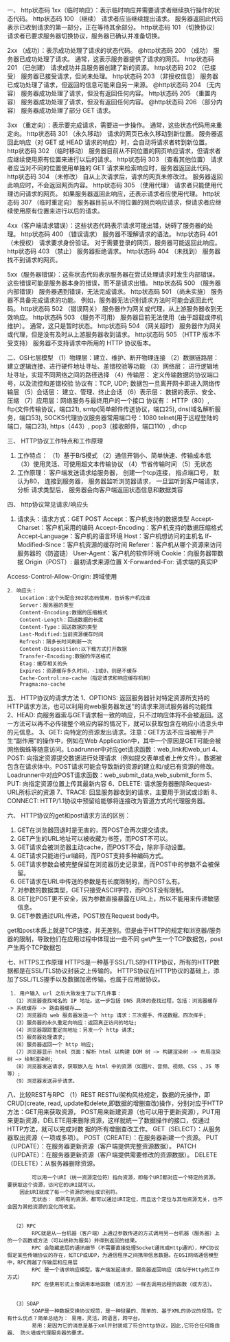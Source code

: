 
一、 http状态码
  1xx（临时响应）：表示临时响应并需要请求者继续执行操作的状态代码。
  http状态码 100 （继续） 请求者应当继续提出请求。 服务器返回此代码表示已收到请求的第一部分，正在等待其余部分。
  http状态码 101 （切换协议） 请求者已要求服务器切换协议，服务器已确认并准备切换。
 
  2xx （成功）：表示成功处理了请求的状态代码。
  @http状态码 200 （成功） 服务器已成功处理了请求。 通常，这表示服务器提供了请求的网页。
  http状态码 201 （已创建） 请求成功并且服务器创建了新的资源。
  http状态码 202 （已接受） 服务器已接受请求，但尚未处理。
  http状态码 203 （非授权信息） 服务器已成功处理了请求，但返回的信息可能来自另一来源。
  @http状态码 204 （无内容） 服务器成功处理了请求，但没有返回任何内容。
  http状态码 205 （重置内容） 服务器成功处理了请求，但没有返回任何内容。
  @http状态码 206 （部分内容） 服务器成功处理了部分 GET 请求。
 
 3xx （重定向）：表示要完成请求，需要进一步操作。 通常，这些状态代码用来重定向。
  http状态码 301 （永久移动） 请求的网页已永久移动到新位置。 服务器返回此响应（对 GET 或 HEAD 请求的响应）时，会自动将请求者转到新位置。
  http状态码 302 （临时移动） 服务器目前从不同位置的网页响应请求，但请求者应继续使用原有位置来进行以后的请求。
  http状态码 303 （查看其他位置） 请求者应当对不同的位置使用单独的 GET 请求来检索响应时，服务器返回此代码。
  http状态码 304 （未修改） 自从上次请求后，请求的网页未修改过。 服务器返回此响应时，不会返回网页内容。
  http状态码 305 （使用代理） 请求者只能使用代理访问请求的网页。 如果服务器返回此响应，还表示请求者应使用代理。
  http状态码 307 （临时重定向） 服务器目前从不同位置的网页响应请求，但请求者应继续使用原有位置来进行以后的请求。
 
 
  4xx（客户端请求错误）：这些状态代码表示请求可能出错，妨碍了服务器的处理。
  http状态码 400 （错误请求） 服务器不理解请求的语法。
  http状态码 401 （未授权） 请求要求身份验证。 对于需要登录的网页，服务器可能返回此响应。
  http状态码 403 （禁止） 服务器拒绝请求。
  http状态码 404 （未找到） 服务器找不到请求的网页。
 
  5xx（服务器错误）：这些状态代码表示服务器在尝试处理请求时发生内部错误。 这些错误可能是服务器本身的错误，而不是请求出错。
  http状态码 500 （服务器内部错误） 服务器遇到错误，无法完成请求。
  http状态码 501 （尚未实施） 服务器不具备完成请求的功能。 例如，服务器无法识别请求方法时可能会返回此代码。
  http状态码 502 （错误网关） 服务器作为网关或代理，从上游服务器收到无效响应。
  http状态码 503 （服务不可用） 服务器目前无法使用（由于超载或停机维护）。 通常，这只是暂时状态。
  http状态码 504 （网关超时） 服务器作为网关或代理，但是没有及时从上游服务器收到请求。
  http状态码 505 （HTTP 版本不受支持） 服务器不支持请求中所用的 HTTP 协议版本。
 
 
  二、OSI七层模型
   （1）物理层：建立、维护、断开物理连接
   （2）数据链路层： 建立逻辑连接、进行硬件地址寻址、差错校验等功能
   （3）网络层： 进行逻辑地址寻址，实现不同网络之间的路径选择
   （4）传输层： 定义传输数据的协议端口号，以及流控和差错校验
           协议有：TCP, UDP; 数据包一旦离开网卡即进入网络传输层
   （5）会话层： 建立、管理、终止会话
   （6）表示层： 数据的表示、安全、压缩
   （7）应用层：网络服务与最终用户的一个接口
           协议有： HTTP（80）, ftp(文件传输协议，端口21),
                   smtp(简单邮件传送协议，端口25),
                   dns(域名解析服务，端口53),
                   SOCKS代理协议服务器常用端口号：1080
                   telnet(用于远程登陆的端口，端口23),
                   https（443）,
                   pop3（接收邮件，端口110）, dhcp
 
  三、 HTTP协议工作特点和工作原理
   1. 工作特点：
       （1）基于B/S模式
       （2）通信开销小、简单快速、传输成本低
       （3）使用灵活、可使用超文本传输协议
       （4）节省传输时间
       （5）无状态
   2. 工作原理：
       客户端发送请求给服务器， 创建一个tcp连接， 指点端口号， 默认为80，
       连接到服务器， 服务器监听浏览器请求， 一旦监听到客户端请求， 分析
       请求类型后， 服务器会向客户端返回状态信息和数据类容
 
 
  四、 http协议常见请求/响应头
   1. 请求头：请求方式：GET POST
        Accept：客户机支持的数据类型
        Accept-Charset：客户机采用的编码
        Accept-Encoding：客户机支持的数据压缩格式
        Accept-Language：客户机的语言环境
        Host：客户机想访问的主机名
        If-Modified-Since：客户机资源的缓存时间
        Referer：客户机从哪个资源来访问服务器的（防盗链）
        User-Agent：客户机的软件环境
        Cookie：向服务器带数据
        Origin（POST）: 最初请求来源位置
        X-Forwarded-For: 请求端的真实IP

Access-Control-Allow-Origin: 跨域使用

    2. 响应头：
        Location：这个头配合302状态码使用，告诉客户机找谁
        Server：服务器的类型
        Content-Encoding:数据的压缩格式
        Content-Length：回送数据的长度
        Content-Type：回送数据的类型
        Last-Modified:当前资源缓存时间
        Refresh：隔多长时间刷新一次
        Content-Disposition:以下载方式打开数据
        Transfer-Encoding:数据的传送格式
        Etag：缓存相关的头
        Expires：资源缓存多久时间，-1或0，则是不缓存
        Cache-Control:no-cache（指定请求和响应缓存机制）
        Pragma:no-cache
 
 
  五、 HTTP协议的请求方法
    1、OPTIONS: 返回服务器针对特定资源所支持的HTTP请求方法，也可以利用向web服务器发送‘’的请求来测试服务器的功能性
  2、HEAD: 向服务器索与GET请求相一致的响应，只不过响应体将不会被返回。这一方法可以再不必传输整个响应内容的情况下，就可以获取包含在响应小消息头中的元信息。
  3、GET: 向特定的资源发出请求。注意：GET方法不应当被用于产生“副作用”的操作中，例如在Web Application中，其中一个原因是GET可能会被网络蜘蛛等随意访问。Loadrunner中对应get请求函数：web_link和web_url
  4、POST: 向指定资源提交数据进行处理请求（例如提交表单或者上传文件）。数据被包含在请求体中。POST请求可能会导致新的资源的建立和/或已有资源的修改。 Loadrunner中对应POST请求函数：web_submit_data,web_submit_form
  5、PUT: 向指定资源位置上传其最新内容
  6、DELETE: 请求服务器删除Request-URL所标识的资源
  7、TRACE: 回显服务器收到的请求，主要用于测试或诊断
  8、CONNECT: HTTP/1.1协议中预留给能够将连接改为管道方式的代理服务器。
 
  六、 HTTP协议的get和post请求方法的区别：
   1. GET在浏览器回退时是无害的，而POST会再次提交请求。
   2. GET产生的URL地址可以被收藏为书签，而POST不可以。
   3. GET请求会被浏览器主动cache，而POST不会，除非手动设置。
   4. GET请求只能进行url编码，而POST支持多种编码方式。
   5. GET请求参数会被完整保留在浏览器历史记录里，而POST中的参数不会被保留。
   6. GET请求在URL中传送的参数是有长度限制的，而POST么有。
   7. 对参数的数据类型，GET只接受ASCII字符，而POST没有限制。
   8. GET比POST更不安全，因为参数直接暴露在URL上，所以不能用来传递敏感信息。
   9. GET参数通过URL传递，POST放在Request body中。

   get和post本质上就是TCP链接，并无差别。但是由于HTTP的规定和浏览器/服务器的限制，导致他们在应用过程中体现出一些不同
   get产生一个TCP数据包，post产生两个TCP数据包
 
 
  七、HTTPS工作原理
       HTTPS是一种基于SSL/TLS的HTTP协议，所有的HTTP数据都是在SSL/TLS协议封装之上传输的。
       HTTPS协议在HTTP协议的基础上，添加了SSL/TLS握手以及数据加密传输，也属于应用层协议。

     1. 用户输入 url 之后大致发生了以下几件事：
      （1）浏览器查找域名的 IP 地址。这一步包括 DNS 具体的查找过程，包括：浏览器缓存 -> 系统缓存 -> 路由器缓存……
      （2）浏览器向 web 服务器发送一个 http 请求：三次握手、传送数据、四次挥手;
      （3）服务器的永久重定向响应：返回真正访问的地址;
      （4）浏览器跟踪重定向地址：另发一个 http 请求;
      （5）服务器处理请求;
      （6）服务器返回一个 http 响应;
      （7）浏览器显示 html 页面：解析 html 以构建 DOM 树 –> 构建渲染树 –> 布局渲染树 –> 绘制渲染树;
      （8）浏览器发送请求，获取嵌入在 html 中的资源（如图片、音频、视频、CSS 、JS 等等）;
      （9）浏览器发送异步请求。


  八、比较REST与RPC
      （1）REST
            RESTful架构风格规定，数据的元操作，即CRUD(create, read, update和delete,即数据的增删查改)操作，分别对应于HTTP方法：GET用来获取资源，
        POST用来新建资源（也可以用于更新资源），PUT用来更新资源，DELETE用来删除资源，这样就统一了数据操作的接口，仅通过HTTP方法，就可以完成对数
        据的所有增删查改工作。
            GET（SELECT）：从服务器取出资源（一项或多项）。
            POST（CREATE）：在服务器新建一个资源。
            PUT（UPDATE）：在服务器更新资源（客户端提供完整资源数据）。
            PATCH（UPDATE）：在服务器更新资源（客户端提供需要修改的资源数据）。
            DELETE（DELETE）：从服务器删除资源。

            可以用一个URI（统一资源定位符）指向资源，即每个URI都对应一个特定的资源。要获取这个资源，访问它的URI就可以，
        因此URI就成了每一个资源的地址或识别符。
            无状态： 即所有的资源，都可以通过URI定位，而且这个定位与其他资源无关，也不会因为其他资源的变化而改变。


      （2）RPC
            RPC就是从一台机器（客户端）上通过参数传递的方式调用另一台机器（服务器）上的一个函数或方法（可以统称为服务）并得到返回的结果。
            RPC 会隐藏底层的通讯细节（不需要直接处理Socket通讯或Http通讯），RPC协议假定某些传输协议的存在，如TCP或UDP，为通信程序之间携带信息数据。在OSI网络通信模型中，RPC跨越了传输层和应用层
            RPC 是一个请求响应模型。客户端发起请求，服务器返回响应（类似于Http的工作方式）
            RPC 在使用形式上像调用本地函数（或方法）一样去调用远程的函数（或方法）。


      （3）SOAP
            SOAP是一种数据交换协议规范，是一种轻量的、简单的、基于XML的协议的规范。它有什么优点？简单总结为： 易用，灵活，跨语言，跨平台。
            易用：是因为它的消息是基于xml并封装成了符合http协议，因此,它符合任何路由器、 防火墙或代理服务器的要求。